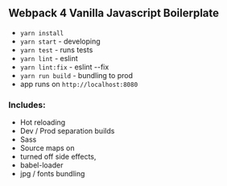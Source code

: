 ## Webpack 4 Vanilla Javascript Boilerplate

- `yarn install`
- `yarn start` - developing
- `yarn test` - runs tests
- `yarn lint` - eslint
- `yarn lint:fix` - eslint --fix
- `yarn run build` - bundling to prod
- app runs on `http://localhost:8080`

### Includes:
- Hot reloading
- Dev / Prod separation builds
- Sass
- Source maps on
- turned off side effects,
- babel-loader
- jpg / fonts bundling